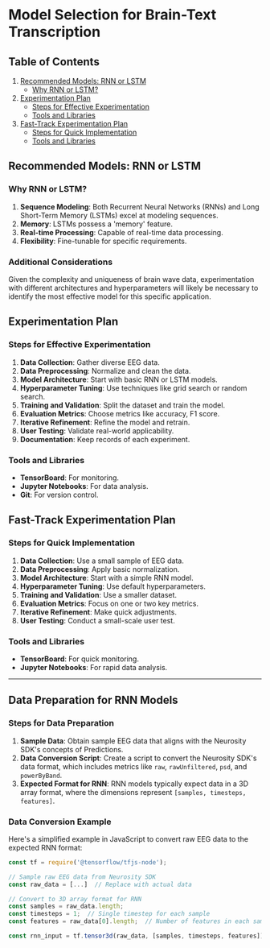 # Model Selection for Brain-Text Transcription

## Table of Contents

1. [Recommended Models: RNN or LSTM](#recommended-models-rnn-or-lstm)
   - [Why RNN or LSTM?](#why-rnn-or-lstm)
2. [Experimentation Plan](#experimentation-plan)
   - [Steps for Effective Experimentation](#steps-for-effective-experimentation)
   - [Tools and Libraries](#tools-and-libraries)
3. [Fast-Track Experimentation Plan](#fast-track-experimentation-plan)
   - [Steps for Quick Implementation](#steps-for-quick-implementation)
   - [Tools and Libraries](#tools-and-libraries-1)

## Recommended Models: RNN or LSTM

### Why RNN or LSTM?

1. **Sequence Modeling**: Both Recurrent Neural Networks (RNNs) and Long Short-Term Memory (LSTMs) excel at modeling sequences.
2. **Memory**: LSTMs possess a 'memory' feature.
3. **Real-time Processing**: Capable of real-time data processing.
4. **Flexibility**: Fine-tunable for specific requirements.

### Additional Considerations

Given the complexity and uniqueness of brain wave data, experimentation with different architectures and hyperparameters will likely be necessary to identify the most effective model for this specific application.

## Experimentation Plan

### Steps for Effective Experimentation

1. **Data Collection**: Gather diverse EEG data.
2. **Data Preprocessing**: Normalize and clean the data.
3. **Model Architecture**: Start with basic RNN or LSTM models.
4. **Hyperparameter Tuning**: Use techniques like grid search or random search.
5. **Training and Validation**: Split the dataset and train the model.
6. **Evaluation Metrics**: Choose metrics like accuracy, F1 score.
7. **Iterative Refinement**: Refine the model and retrain.
8. **User Testing**: Validate real-world applicability.
9. **Documentation**: Keep records of each experiment.

### Tools and Libraries

- **TensorBoard**: For monitoring.
- **Jupyter Notebooks**: For data analysis.
- **Git**: For version control.

## Fast-Track Experimentation Plan

### Steps for Quick Implementation

1. **Data Collection**: Use a small sample of EEG data.
2. **Data Preprocessing**: Apply basic normalization.
3. **Model Architecture**: Start with a simple RNN model.
4. **Hyperparameter Tuning**: Use default hyperparameters.
5. **Training and Validation**: Use a smaller dataset.
6. **Evaluation Metrics**: Focus on one or two key metrics.
7. **Iterative Refinement**: Make quick adjustments.
8. **User Testing**: Conduct a small-scale user test.

### Tools and Libraries

- **TensorBoard**: For quick monitoring.
- **Jupyter Notebooks**: For rapid data analysis.
  
---

## Data Preparation for RNN Models

### Steps for Data Preparation

1. **Sample Data**: Obtain sample EEG data that aligns with the Neurosity SDK's concepts of Predictions.
2. **Data Conversion Script**: Create a script to convert the Neurosity SDK's data format, which includes metrics like `raw`, `rawUnfiltered`, `psd`, and `powerByBand`.
3. **Expected Format for RNN**: RNN models typically expect data in a 3D array format, where the dimensions represent `[samples, timesteps, features]`.

### Data Conversion Example

Here's a simplified example in JavaScript to convert raw EEG data to the expected RNN format:

```javascript
const tf = require('@tensorflow/tfjs-node');

// Sample raw EEG data from Neurosity SDK
const raw_data = [...]  // Replace with actual data

// Convert to 3D array format for RNN
const samples = raw_data.length;
const timesteps = 1;  // Single timestep for each sample
const features = raw_data[0].length;  // Number of features in each sample

const rnn_input = tf.tensor3d(raw_data, [samples, timesteps, features]);
```
